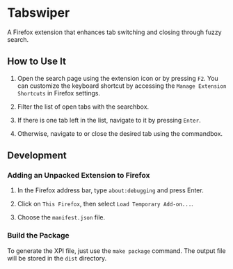 # Tabswiper

A Firefox extension that enhances tab switching and closing through fuzzy search.

## How to Use It

1. Open the search page using the extension icon or by pressing `F2`.
You can customize the keyboard shortcut by accessing the `Manage Extension Shortcuts` in Firefox settings.

1. Filter the list of open tabs with the searchbox.

1. If there is one tab left in the list, navigate to it by pressing `Enter`.

1. Otherwise, navigate to or close the desired tab using the commandbox.

## Development

### Adding an Unpacked Extension to Firefox

1. In the Firefox address bar, type `about:debugging` and press Enter.

1. Click on `This Firefox`, then select `Load Temporary Add-on...`.

1. Choose the `manifest.json` file.

### Build the Package

To generate the XPI file, just use the `make package` command.
The output file will be stored in the `dist` directory.
